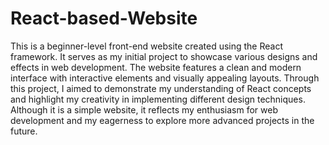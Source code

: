 # React-based-Website


This is a beginner-level front-end website created using the React framework. It serves as my initial project to showcase various designs and effects in web development. The website features a clean and modern interface with interactive elements and visually appealing layouts. Through this project, I aimed to demonstrate my understanding of React concepts and highlight my creativity in implementing different design techniques. Although it is a simple website, it reflects my enthusiasm for web development and my eagerness to explore more advanced projects in the future.
